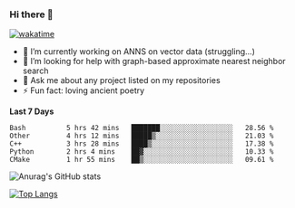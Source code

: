 ### Hi there 👋

[![wakatime](https://wakatime.com/badge/user/8906da98-c623-4aff-ac00-99cb42e09b38.svg)](https://wakatime.com/@8906da98-c623-4aff-ac00-99cb42e09b38)

- 🔭 I’m currently working on ANNS on vector data (struggling...)
- 🤔 I’m looking for help with graph-based approximate nearest neighbor search
- 💬 Ask me about any project listed on my repositories
- ⚡ Fun fact: loving ancient poetry


**Last 7 Days**
<!--START_SECTION:waka-->

```text
Bash          5 hrs 42 mins   ███████░░░░░░░░░░░░░░░░░░   28.56 %
Other         4 hrs 12 mins   █████▒░░░░░░░░░░░░░░░░░░░   21.03 %
C++           3 hrs 28 mins   ████▒░░░░░░░░░░░░░░░░░░░░   17.38 %
Python        2 hrs 4 mins    ██▓░░░░░░░░░░░░░░░░░░░░░░   10.33 %
CMake         1 hr 55 mins    ██▒░░░░░░░░░░░░░░░░░░░░░░   09.61 %
```

<!--END_SECTION:waka-->

![Anurag's GitHub stats](https://github-readme-stats.vercel.app/api?username=matchyc&count_private=true&show_icons=true&theme=vue)

[![Top Langs](https://github-readme-stats.vercel.app/api/top-langs/?username=matchyc&langs_count=4&&hide=perl,raku,html,javascript,shell,roff,prolog)](https://github.com/anuraghazra/github-readme-stats)
